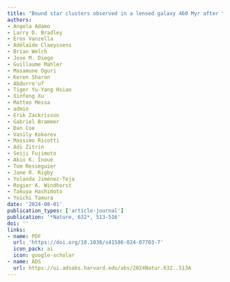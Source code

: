 ```yaml
---
title: "Bound star clusters observed in a lensed galaxy 460 Myr after the Big Bang"
authors:
- Angela Adamo
- Larry D. Bradley
- Eros Vanzella
- Adélaïde Claeyssens
- Brian Welch
- Jose M. Diego
- Guillaume Mahler
- Masamune Oguri
- Keren Sharon
- Abdurro'uf
- Tiger Yu-Yang Hsiao
- Xinfeng Xu
- Matteo Messa
- admin
- Erik Zackrisson
- Gabriel Brammer
- Dan Coe
- Vasily Kokorev
- Massimo Ricotti
- Adi Zitrin
- Seiji Fujimoto
- Akio K. Inoue
- Tom Resseguier
- Jane R. Rigby
- Yolanda Jiménez-Teja
- Rogier A. Windhorst
- Takuya Hashimoto
- Yoichi Tamura
date: '2024-08-01'
publication_types: ['article-journal']
publication: '*Nature, 632*, 513-516'
doi: ''
links:
- name: PDF
  url: 'https://doi.org/10.1038/s41586-024-07703-7'
  icon_pack: ai
  icon: google-scholar
- name: ADS
  url: https://ui.adsabs.harvard.edu/abs/2024Natur.632..513A
---
```

